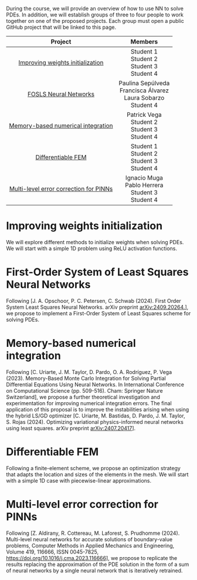 
During the course, we will provide an overview of how to use NN to solve PDEs. In addition, we will establish groups of three to four people to work together on one of the proposed projects. Each group must open a public GitHub project that will be linked to this page.

| Project |  Members | 
| :---:   | :---: |
| [Improving weights initialization](#initialization)  | Student 1 <br/> Student 2 <br/> Student 3 <br/> Student 4|
| [FOSLS Neural Networks](#fols)    | Paulina Sepúlveda <br/> Francisca Álvarez <br/> Laura Sobarzo <br/> Student 4|
| [Memory-based numerical integration](#int) | Patrick Vega <br/> Student 2 <br/> Student 3 <br/> Student 4|
| [Differentiable FEM](#diffFEM) | Student 1 <br/> Student 2 <br/> Student 3 <br/> Student 4|
| [Multi-level error correction for PINNs](#Multi-levelPINNs)  | Ignacio Muga <br/> Pablo Herrera <br/> Student 3 <br/> Student 4|


# <a id="initialization"></a> Improving weights initialization
We will explore different methods to initialize weights when solving PDEs. We will start with a simple 1D problem using ReLU activation functions.
# <a id="fols"></a> First-Order System of Least Squares Neural Networks
Following [J. A. Opschoor, P. C. Petersen, C. Schwab (2024). First Order System Least Squares Neural Networks. arXiv preprint [arXiv:2409.20264.](https://arxiv.org/pdf/2409.20264)], we propose to implement a First-Order System of Least Squares scheme for solving PDEs. 
# <a id="int"></a> Memory-based numerical integration
Following [C. Uriarte, J. M. Taylor, D. Pardo, O. A. Rodríguez, P. Vega (2023). Memory-Based Monte Carlo Integration for Solving Partial Differential Equations Using Neural Networks. In International Conference on Computational Science (pp. 509-516). Cham: Springer Nature Switzerland], we propose a further theoretical investigation and experimentation for improving numerical integration errors. The final application of this proposal is to improve the instabilities arising when using the hybrid LS/GD optimizer [C. Uriarte, M. Bastidas, D. Pardo, J. M. Taylor, S. Rojas (2024). Optimizing variational physics-informed neural networks using least squares. arXiv preprint [arXiv:2407.20417](https://arxiv.org/pdf/2407.20417)].
# <a id="diffFEM"></a> Differentiable FEM
Following a finite-element scheme, we propose an optimization strategy that adapts the location and sizes of the elements in the mesh. We will start with a simple 1D case with piecewise-linear approximations.
# <a id="Multi-levelPINNs"></a> Multi-level error correction for PINNs
Following [Z. Aldirany, R. Cottereau, M. Laforest, S. Prudhomme (2024). Multi-level neural networks for accurate solutions of boundary-value problems, Computer Methods in Applied Mechanics and Engineering, Volume 419, 116666, ISSN 0045-7825, https://doi.org/10.1016/j.cma.2023.116666], we propose to replicate the results replacing the approximation of the PDE solution in the form of a sum of neural networks by a single neural network that is iteratively retrained.

